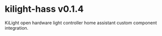 # kilight-hass v0.1.4
KiLight open hardware light controller home assistant custom component integration.
